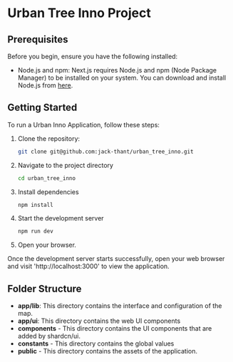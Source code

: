 # Urban Tree Inno Project

## Prerequisites
Before you begin, ensure you have the following installed:
- Node.js and npm: Next.js requires Node.js and npm (Node Package Manager) to be installed on your system. You can download and install Node.js from [here]("https://nodejs.org/en").

## Getting Started
To run a Urban Inno Application, follow these steps:
1. Clone the repository:
    ```bash
    git clone git@github.com:jack-thant/urban_tree_inno.git
    ```

2. Navigate to the project directory
    ```bash
    cd urban_tree_inno
    ```

3. Install dependencies
    ```bash
    npm install
    ```

4. Start the development server
    ```bash
    npm run dev
    ```

5. Open your browser.

Once the development server starts successfully, open your web browser and visit 'http://localhost:3000' to view the application.

## Folder Structure
- **app/lib**: This directory contains the interface and configuration of the map.
- **app/ui**: This directory contains the web UI components
- **components** - This directory contains the UI components that are added by shardcn/ui.
- **constants** - This directory contains the global values
- **public** - This directory contains the assets of the application.
    
